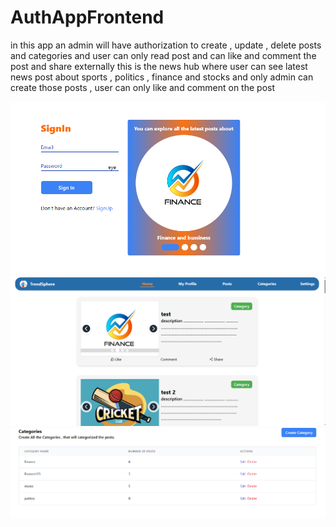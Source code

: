 # AuthAppFrontend
in this app an admin will have authorization to create , update , delete posts and categories and user can only read post and can like and comment the post and share externally 
this is the news hub where user can see latest news post about sports , politics , finance and stocks and only admin can create those posts , user can only like and comment on the post 


![image alt](https://github.com/BakhtawarSaleem8/AuthAppFrontend/blob/ac673978a82bffafb700e4e3698de7365a684f14/sign-in.png)
![image alt](https://github.com/BakhtawarSaleem8/AuthAppFrontend/blob/ab23c4530ecdb5e89952c75fb922fa81200aa885/home-page.png)
![image alt](https://github.com/BakhtawarSaleem8/AuthAppFrontend/blob/6b0b4acf98e3806b524689339dc07256210026ca/Categories.png)
